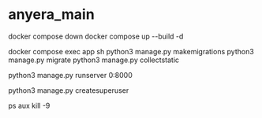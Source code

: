 # anyera_main

docker compose down
docker compose up --build  -d

docker compose exec app sh
python3 manage.py makemigrations
python3 manage.py migrate
python3 manage.py collectstatic

python3 manage.py runserver 0:8000

python3 manage.py createsuperuser

ps aux
kill -9
